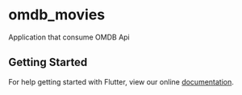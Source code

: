 # omdb_movies

Application that consume OMDB Api

## Getting Started

For help getting started with Flutter, view our online
[documentation](https://flutter.io/).
